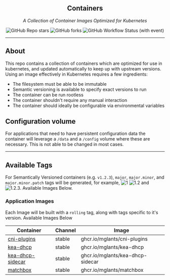 <!---
NOTE: AUTO-GENERATED FILE
to edit this file, instead edit its template at: ./ci/templates/README.md.j2
-->
<div align="center">


## Containers

_A Collection of Container Images Optimized for Kubernetes_

</div>

<div align="center">

![GitHub Repo stars](https://img.shields.io/github/stars/mglants/containers?style=for-the-badge)
![GitHub forks](https://img.shields.io/github/forks/mglants/containers?style=for-the-badge)
![GitHub Workflow Status (with event)](https://img.shields.io/github/actions/workflow/status/mglants/containers/scheduled-release.yaml?style=for-the-badge&label=Scheduled%20Release)

</div>

---

## About

This repo contains a collection of containers which are optimized for use in kubernetes, and updated automatically to keep up with upstream versions. Using an image effectively in Kubernetes requires a few ingredients:

- The filesystem must be able to be immutable
- Semantic versioning is available to specify exact versions to run
- The container can be run rootless
- The container shouldn't require any manual interaction
- The container should ideally be configurable via environmental variables

## Configuration volume

For applications that need to have persistent configuration data the container will leverage a `/data` and a `/config` volume where these are necessary. This is not able to be changed in most cases.

---

## Available Tags

For Semantically Versioned containers (e.g. `v1.2.3`), `major`, `major.minor`, and `major.minor.patch` tags will be generated, for example, ![1](https://img.shields.io/badge/1-blue?style=flat-square) ![1.2](https://img.shields.io/badge/1.2-blue?style=flat-square) and ![1.2.3](https://img.shields.io/badge/1.2.3-blue?style=flat-square). Available Images Below.

### Application Images

Each Image will be built with a `rolling` tag, along with tags specific to it's version. Available Images Below

Container | Channel | Image
--- | --- | ---
[cni-plugins](https://github.com/mglants/containers/pkgs/container/cni-plugins) | stable | ghcr.io/mglants/cni-plugins
[kea-dhcp](https://github.com/mglants/containers/pkgs/container/kea-dhcp) | stable | ghcr.io/mglants/kea-dhcp
[kea-dhcp-sidecar](https://github.com/mglants/containers/pkgs/container/kea-dhcp-sidecar) | stable | ghcr.io/mglants/kea-dhcp-sidecar
[matchbox](https://github.com/mglants/containers/pkgs/container/matchbox) | stable | ghcr.io/mglants/matchbox
